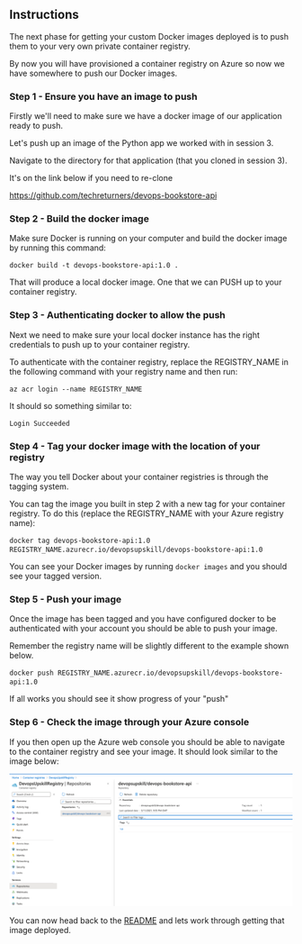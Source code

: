 ## Instructions

The next phase for getting your custom Docker images deployed is to push them to your very own private container registry.

By now you will have provisioned a container registry on Azure so now we have somewhere to push our Docker images.

### Step 1 - Ensure you have an image to push

Firstly we'll need to make sure we have a docker image of our application ready to push.

Let's push up an image of the Python app we worked with in session 3.

Navigate to the directory for that application (that you cloned in session 3).

It's on the link below if you need to re-clone

https://github.com/techreturners/devops-bookstore-api

### Step 2 - Build the docker image

Make sure Docker is running on your computer and build the docker image by running this command:

```
docker build -t devops-bookstore-api:1.0 .
```

That will produce a local docker image. One that we can PUSH up to your container registry.

### Step 3 - Authenticating docker to allow the push

Next we need to make sure your local docker instance has the right credentials to push up to your container registry. 

To authenticate with the container registry, replace the REGISTRY_NAME in the following command with your registry name and then run:

```
az acr login --name REGISTRY_NAME
```

It should so something similar to:

```
Login Succeeded
```

### Step 4 - Tag your docker image with the location of your registry

The way you tell Docker about your container registries is through the tagging system.

You can tag the image you built in step 2 with a new tag for your container registry. To do this (replace the REGISTRY_NAME with your Azure registry name):

```
docker tag devops-bookstore-api:1.0 REGISTRY_NAME.azurecr.io/devopsupskill/devops-bookstore-api:1.0
```

You can see your Docker images by running `docker images` and you should see your tagged version.

### Step 5 - Push your image

Once the image has been tagged and you have configured docker to be authenticated with your account you should be able to push your image. 

Remember the registry name will be slightly different to the example shown below.

```
docker push REGISTRY_NAME.azurecr.io/devopsupskill/devops-bookstore-api:1.0
```

If all works you should see it show progress of your "push"

### Step 6 - Check the image through your Azure console

If you then open up the Azure web console you should be able to navigate to the container registry and see your image. It should look similar to the image below:

![ACR Example Image](./images/acr_example.png)

You can now head back to the [README](../README.md) and lets work through getting that image deployed.